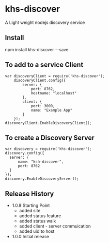 # khs-discover


A Light weight nodejs discovery service

## Install

  npm install khs-discover --save

## To add to a service Client
    var discoveryClient = require('khs-discover');
        discoveryClient.config({
            server: {
                port: 8762,
                hostname: "localhost"
            },
            client: {
                port: 3000,
                name: "Example App"
            }
        });
    discoveryClient.EnableDiscoveryClient();

## To create a Discovery Server
    var discovery = require('khs-discover');
    discovery.config({
      server: {
          name: "ksh-discover",
          port: 8762
      }
    });
    discovery.EnableDiscoveryServer();
  
## Release History
* 1.0.8 Starting Point
    - added site
    - added status feature
    - added status walk
    - added client - server commuication
    - added uid to host
* 1.0.0 Initial release